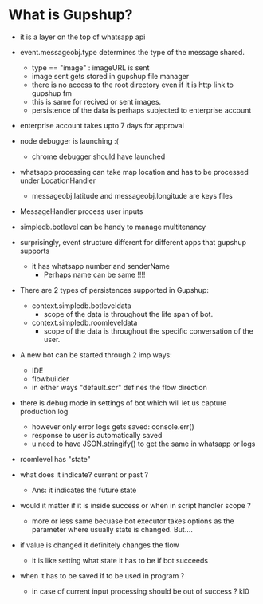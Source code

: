 # What is Gupshup?
* it is a layer on the top of whatsapp api
* event.messageobj.type determines the type of the message shared.
  * type == "image" : imageURL is sent
   * image sent gets stored in gupshup file manager
   * there is no access to the root directory even if it is http link to gupshup fm
   * this is same for recived or sent images.
   * persistence of the data is perhaps subjected to enterprise account
* enterprise account takes upto 7 days for approval
* node debugger is launching :(
  * chrome debugger should have launched
* whatsapp processing can take map location and has to be processed under LocationHandler 
   * messageobj.latitude and messageobj.longitude are keys files
* MessageHandler process user inputs
* simpledb.botlevel can be handy to manage multitenancy
* surprisingly, event structure different for different apps that gupshup supports
  * it has whatsapp number and senderName
    * Perhaps name can be same !!!!
* There are 2 types of persistences supported in Gupshup:
  * context.simpledb.botleveldata
    * scope of the data is throughout the life span of bot.
  * context.simpledb.roomleveldata
    * scope of the data is throughout the specific conversation of the user.
* A new bot can be started through 2 imp ways:
  * IDE 
  * flowbuilder
  * in either ways "default.scr" defines the flow direction

* there is debug mode in settings of bot which will let us capture production log
  * however only error logs gets saved: console.err()
  * response to user is automatically saved
  * u need to have JSON.stringify() to get the same in whatsapp or logs
 
* roomlevel has "state"
 * what does it indicate? current or past ?
    * Ans: it indicates the future state
 * would it matter if it is inside success or when in script handler scope ?
    * more or less same becuase bot executor takes options as the parameter where usually state is changed. But....
 * if value is changed it definitely changes the flow
   * it is like setting what state it has to be if bot succeeds
 * when it has to be saved if to be used in program ?
   * in case of current input processing should be out of success ?
kl0
